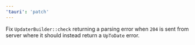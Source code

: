 ```yaml
---
'tauri': 'patch'
---
```


Fix `UpdaterBuilder::check` returning a parsing error when `204` is sent from server where it should instead return a `UpToDate` error.
